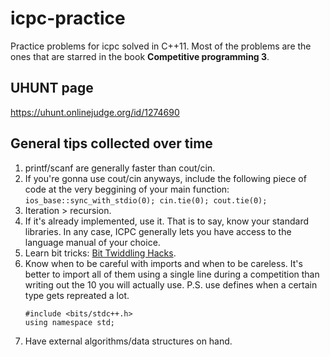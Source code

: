 # icpc-practice
Practice problems for icpc solved in C++11.
Most of the problems are the ones that are starred in the book **Competitive programming 3**.

## UHUNT page
https://uhunt.onlinejudge.org/id/1274690

## General tips collected over time
<ol>
<li>printf/scanf are generally faster than cout/cin.</li>
<li>If you're gonna use cout/cin anyways, include the following piece of code at the very beggining of your main function: <code>ios_base::sync_with_stdio(0); cin.tie(0); cout.tie(0);</code></li>
<li>Iteration > recursion.</li>
<li>If it's already implemented, use it. That is to say, know your standard libraries. In any case, ICPC generally lets you have access to the language manual of your choice.</li>
<li>Learn bit tricks: <a href="http://www.graphics.stanford.edu/~seander/bithacks.html">Bit Twiddling Hacks</a>.</li>
<li>Know when to be careful with imports and when to be careless. It's better to import all of them using a single line during a competition than writing out the 10 you will actually use. P.S. use defines when a certain type gets repreated a lot.</li>
<pre><code>#include &lt;bits/stdc++.h&gt;
using namespace std;</code></pre>
<li>Have external algorithms/data structures on hand.</li>
</ol>
